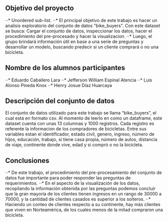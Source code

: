 ## Objetivo del proyecto
⋅⋅* Unordered sub-list. 
⋅⋅* El principal objetivo de este trabajo es hacer un analisis exploratorio del conjunto de datos "bike_buyers". Con este dataset se busca: Cargar el conjunto de datos, inspeccionar los datos, hacer el procedimiento del pre-procesado y hacer la visualizacion.
⋅⋅* Luego, el grupo brindará información útil en base a una serie de preguntas y desarrollar un modelo, buscando predecir si un cliente comprará o no una bicicleta.

## Nombre de los alumnos participantes
⋅⋅* Eduardo Caballero Lara
⋅⋅* Jefferson William Espinal Atencia
⋅⋅* Luis Alonso Pineda Knox
⋅⋅* Henry Josue Díaz Huarcaya

## Descripción del conjunto de datos
El conjunto de datos utilizado para este trabajo se llama “bike_buyers”, el cual está en formato csv. Al momento de leerlo en como un dataframe, este dataset cuenta con unas 13 columnas y 1000 registros. Cada registro es referente la informacion de los compradores de bicicletas.
Entre sus variables estan el identificador, estado civil, genero, ingreso, número de hijos, educación, trabajo, si tiene casa propia, número de autos, distancia de viaje, continente donde vive, edad y si compró o no la bicicleta.

## Conclusiones
⋅⋅* De este trabajo, el procedimiento del pre-procesamiento del conjunto de datos fue importante para poder responder las preguntas de requerimientos. 
⋅⋅* En el aspecto de la visualización de los datos, recopilando la información obtenida por las preguntas podemos concluir que la gran mayoría de los clientes tienen ingresos en un rango de 30000 a 70000, y la cantidad de clientes casados es superior a los solteros.
⋅⋅* Haciendo un conteo de clientes respecto a su continente, hay más clientes que viven en Norteamérica, de los cuales menos de la mitad compraron una bicicleta. 
